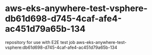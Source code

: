 # aws-eks-anywhere-test-vsphere-db61d698-d745-4caf-afe4-ac451d79a65b-134
repository for use with E2E test job aws-eks-anywhere-test-vsphere:db61d698-d745-4caf-afe4-ac451d79a65b-134
